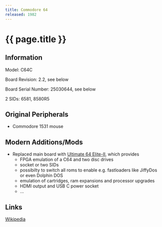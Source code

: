 ```yaml
---
title: Commodore 64
released: 1982
---
```


# {{ page.title }}

## Information

Model: C64C

Board Revision: 2.2, see below

Board Serial Number: 25030644, see below

2 SIDs: 6581, 8580R5

## Original Peripherals

* Commodore 1531 mouse

## Modern Additions/Mods

* Replaced main board with [Ultimate 64 Elite-II](https://ultimate64.com/Ultimate-64-Elite-MK2), which provides
  * FPGA emulation of a C64 and two disc drives
  * socket or two SIDs
  * possibilty to switch all roms to enable e.g. fastloaders like JiffyDos or even Dolphin DOS
  * emulation of cartridges, ram expansions and processor upgrades
  * HDMI output and USB C power socket
  * ...

## Links

[Wikipedia](https://en.wikipedia.org/wiki/Commodore_64)
